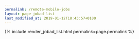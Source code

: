 ```yaml
---
permalink: /remote-mobile-jobs
layout: page-jobad-list
last_modified_at: 2019-01-12T18:43:57+0100
---
```

{% include render_jobad_list.html permalink=page.permalink %}
